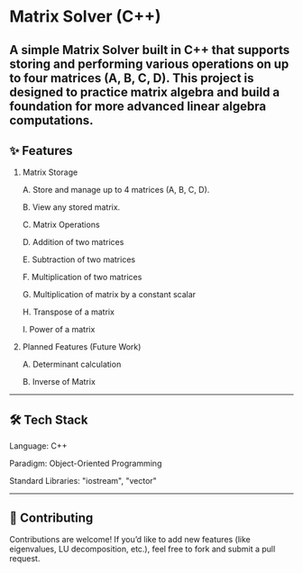 # Matrix Solver (C++)

A simple Matrix Solver built in C++ that supports storing and performing various operations on up to four matrices (A, B, C, D). This project is designed to practice matrix algebra and build a foundation for more advanced linear algebra computations.
---
## ✨ Features

1. Matrix Storage

    A. Store and manage up to 4 matrices (A, B, C, D).

    B. View any stored matrix.

    C. Matrix Operations

    D. Addition of two matrices

    E. Subtraction of two matrices

    F. Multiplication of two matrices

    G. Multiplication of matrix by a constant scalar

    H. Transpose of a matrix

    I. Power of a matrix

2. Planned Features (Future Work)

    A. Determinant calculation

    B. Inverse of Matrix

---
## 🛠️ Tech Stack

Language: C++

Paradigm: Object-Oriented Programming

Standard Libraries: "iostream", "vector"

---
## 🤝 Contributing

Contributions are welcome!
If you’d like to add new features (like eigenvalues, LU decomposition, etc.), feel free to fork and submit a pull request.